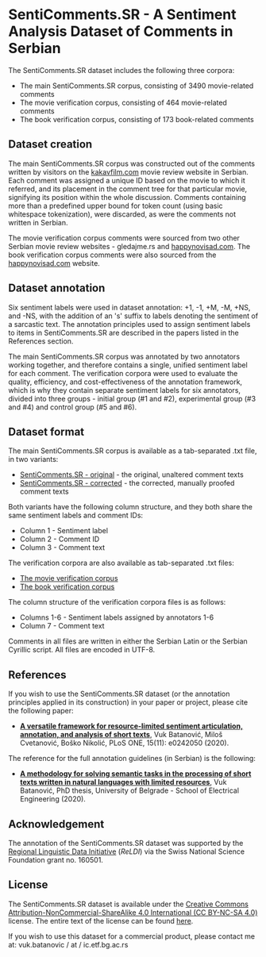 # SentiComments.SR - A Sentiment Analysis Dataset of Comments in Serbian
The SentiComments.SR dataset includes the following three corpora:
- The main SentiComments.SR corpus, consisting of 3490 movie-related comments
- The movie verification corpus, consisting of 464 movie-related comments
- The book verification corpus, consisting of 173 book-related comments

## Dataset creation
The main SentiComments.SR corpus was constructed out of the comments written by visitors on the [kakavfilm.com](http://kakavfilm.com) movie review website in Serbian.
Each comment was assigned a unique ID based on the movie to which it referred, and its placement in the comment tree for that particular movie, signifying its position within the whole discussion.
Comments containing more than a predefined upper bound for token count (using basic whitespace tokenization), were discarded, as were the comments not written in Serbian.

The movie verification corpus comments were sourced from two other Serbian movie review websites - gledajme.rs and [happynovisad.com](http://www.happynovisad.com).
The book verification corpus comments were also sourced from the [happynovisad.com](http://www.happynovisad.com) website.

## Dataset annotation
Six sentiment labels were used in dataset annotation: +1, -1, +M, -M, +NS, and -NS, with the addition of an 's' suffix to labels denoting the sentiment of a sarcastic text.
The annotation principles used to assign sentiment labels to items in SentiComments.SR are described in the papers listed in the References section.

The main SentiComments.SR corpus was annotated by two annotators working together, and therefore contains a single, unified sentiment label for each comment.
The verification corpora were used to evaluate the quality, efficiency, and cost-effectiveness of the annotation framework, which is why they contain separate sentiment labels for six annotators, divided into three groups - initial group (#1 and #2), experimental group (#3 and #4) and control group (#5 and #6).

## Dataset format
The main SentiComments.SR corpus is available as a tab-separated .txt file, in two variants:
* [SentiComments.SR - original](./SentiComments.SR.orig.txt) - the original, unaltered comment texts
* [SentiComments.SR - corrected](./SentiComments.SR.corr.txt) - the corrected, manually proofed comment texts

Both variants have the following column structure, and they both share the same sentiment labels and comment IDs:
* Column 1 - Sentiment label
* Column 2 - Comment ID
* Column 3 - Comment text

The verification corpora are also available as tab-separated .txt files:
* [The movie verification corpus](./SentiComments.SR.verif.movies.txt)
* [The book verification corpus](./SentiComments.SR.verif.books.txt)

The column structure of the verification corpora files is as follows:
* Columns 1-6 - Sentiment labels assigned by annotators 1-6
* Column 7 - Comment text

Comments in all files are written in either the Serbian Latin or the Serbian Cyrillic script.
All files are encoded in UTF-8.

## References
If you wish to use the SentiComments.SR dataset (or the annotation principles applied in its construction) in your paper or project, please cite the following paper:

* **[A versatile framework for resource-limited sentiment articulation, annotation, and analysis of short texts](https://doi.org/10.1371/journal.pone.0242050)**, Vuk Batanović, Miloš Cvetanović, Boško Nikolić, PLoS ONE, 15(11): e0242050 (2020).

The reference for the full annotation guidelines (in Serbian) is the following:

* **[A methodology for solving semantic tasks in the processing of short texts written in natural languages with limited resources](https://nardus.mpn.gov.rs/handle/123456789/17783)**, Vuk Batanović, PhD thesis, University of Belgrade - School of Electrical Engineering (2020).

## Acknowledgement
The annotation of the SentiComments.SR dataset was supported by the [Regional Linguistic Data Initiative](http://reldi.spur.uzh.ch/) (*ReLDI*) via the Swiss National Science Foundation grant no. 160501.

## License
The SentiComments.SR dataset is available under the [Creative Commons Attribution-NonCommercial-ShareAlike 4.0 International (CC BY-NC-SA 4.0)](http://creativecommons.org/licenses/by-nc-sa/4.0/) license. The entire text of the license can be found [here](http://creativecommons.org/licenses/by-nc-sa/4.0/legalcode).

If you wish to use this dataset for a commercial product, please contact me at: vuk.batanovic / at / ic.etf.bg.ac.rs
